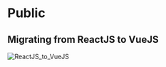 # Public

## Migrating from ReactJS to VueJS
![ReactJS_to_VueJS](https://miro.medium.com/max/960/1*vD2fc4A1Vwe3ivRLa7dW2w.jpeg)
